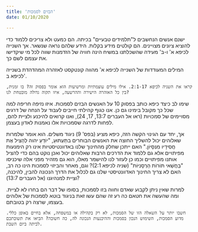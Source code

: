 ```yaml
---
title: 'הבזים לסמכות'
date: 01/10/2020

---
```


ישנם אנשים הנחשבים ל"תלמידים טבעיים" בכיתה. הם כמעט ולא צריכים ללמוד כדי להוציא ציונים מצויינים. הם קולטים מידע בקלות. הידע שלהם נראה שנשאר. אך השנייה לכיפא א' ו-ב' מעידה שהשכלתנו במשיח הינה חוויה של הזדמנות שווה לכל מי שיקדישו את עצמם לשם כך.

המילים המעודדות של השנייה לכיפא א' מהווה קונטקסט לאזהרה המהדהדת בשנייה לכיפא ב'.

`קראו את השניה לכיפא 2:1-17. אילו מילים עוצמתיות ומרשיעות הוא אומר בפסוק זה? בו זמנית, בין כל האזהרה הישירה וההרשעה, איזו תקוה גדולה מובטחת לנו?`

שימו לב כיצד כיפא כותב בפסוק 10 על האנשים הבזים לסמכות. איזו נזיפה חריפה למה שכל כך מקובל בימינו גם כן. אנו כגוף קהילתי חייבים לעבוד על הנחה של דרגים מסויימים של סמכויות (ראו אל העברים 13:7, 17, 24), ואנו קרואים להיכנע ולציית להם, לפחות לדרגה שסמכויות אלו נאמנות לאדון בעצמן.

אך, יחד עם הגינוי הקשה הזה, כיפא מציע (בפס' 9) ניגוד משלים. הוא אומר שלמרות שאלוהים יכול להשליך החוצה את האנשים הבוחרים בתַּעְתּוּעַ, "יוֹדֵעַ יהוה לְהַצִּיל אֶת חֲסִידָיו מִנִּסָּיוֹן." האם ייתכן שחלק מהחינוך שלנו באדוונטיסטיות אינו רק הימנעות מפיתויים אלא גם ללמוד את הדרכים הרבות שאלוהים יכול ואכן נוקט בהם כדי להציל אותנו מפיתויים וכמו כן לעזור לנו להישמר מאלו, הוא גם מזהיר מפני אלה שיכניסו  "בַּחֲשַׁאי תּוֹרוֹת הַרְסָנִיּוֹת" (שניה לכיפא 2:1)? וגם, מאחר והביזוי לסמכות הינו כה רב, האם לא צריך החינוך האדוונטיסטי שלנו גם לכלול את הדרך הנכונה להבין, להיכנה, וציית למנהיגנו (אל העברים 13:7)?

למרות שאין ניתן לקבוע שאדם וחווה בזו לסמכות, בסופו של דבר הם בחרו לא לציית. ומה שהעשה את חטאם כה רע זה שהם עשו זאת בניגוד בוטא לסמכות של אלוהים בעצמו, שרצה רק בטובתם.

`חשבו יותר על השאלה הזו של הסמכות, לא רק בקהילה או במשפחה, אלא בחיים באופן כללי. מדוע הסמכות, השימוש הנכון בסמכות וההיכנעות הנכונה לה, כה חשובה? הביאו את תשובתכם לכיתה ביום השבת.`